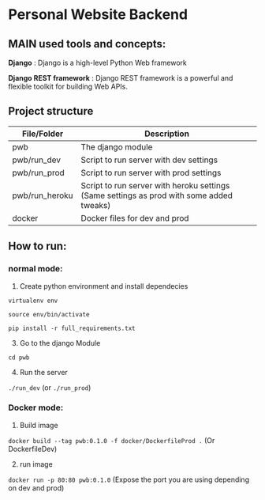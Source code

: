 # Personal Website Backend


## MAIN used tools and concepts:
**Django** : Django is a high-level Python Web framework

**Django REST framework** : Django REST framework is a powerful and flexible toolkit for building Web APIs.

## Project structure

| File/Folder      | Description |
| ----------- | ----------- |
| pwb      | The django module       |
| pwb/run_dev   | Script to run server with dev settings        |
| pwb/run_prod   | Script to run server with prod settings        |
| pwb/run_heroku   | Script to run server with heroku settings (Same settings as prod with some added tweaks)        |
| docker   | Docker files for dev and prod        |


## How to run:
### normal mode:

1. Create python environment and install dependecies

`virtualenv env`

`source env/bin/activate`

`pip install -r full_requirements.txt`

3. Go to the django Module

`cd pwb`

4. Run the server

`./run_dev` (or `./run_prod`)

### Docker mode:

1. Build image

`docker build --tag pwb:0.1.0 -f docker/DockerfileProd .` (Or DockerfileDev)

2. run image

`docker run -p 80:80 pwb:0.1.0` (Expose the port you are using depending on dev and prod)
